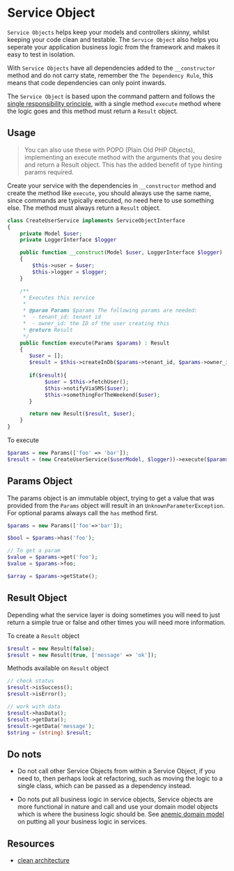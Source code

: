 # Service Object

`Service Objects` helps keep your models and controllers skinny, whilst keeping your code clean and testable. The `Service Object` also helps you
seperate your application business logic from the framework and makes it easy to test in isolation.

With `Service Objects` have all dependencies added to the `__constructor` method and do not carry state, remember the `The Dependency Rule`, this means that code dependencies can only point inwards.

The `Service Object` is based upon the command pattern and follows the [single responsibility principle](https://en.wikipedia.org/wiki/Single-responsibility_principle), with a single method  `execute` method where the logic goes and this method must return a `Result` object.

## Usage

> You can also use these with POPO (Plain Old PHP Objects), implementing an execute method with the arguments that you desire and return a Result object. This has the added benefit of type hinting params required.

Create your service with the dependencies in `__constructor` method and create the method like `execute`, you should always use the same name, since commands are typically executed, no need here to use something else. The method must always return a `Result` object.

```php
class CreateUserService implements ServiceObjectInterface
{
    private Model $user; 
    private LoggerInterface $logger

    public function __construct(Model $user, LoggerInterface $logger) 
    {
        $this->user = $user;
        $this->logger = $logger;
    } 

    /**
     * Executes this service
     *
     * @param Params $params The following params are needed:
     *  - tenant_id: tenant id
     *  - owner_id: the ID of the user creating this
     * @return Result
     */
    public function execute(Params $params) : Result
    {
       $user = [];
       $result = $this->createInDb($params->tenant_id, $params->owner_id);
    
       if($result){
            $user = $this->fetchUser();
            $this->notifyViaSMS($user);
            $this->somethingForTheWeekend($user);
       }

       return new Result($result, $user);
    }
}
```

To execute

```php
$params = new Params(['foo' => 'bar']);
$result = (new CreateUserService($userModel, $logger))->execute($params);
```

## Params Object

The params object is an immutable object, trying to get a value that was provided from the `Params` object will result in an `UnknownParameterException`. For optional params always call the `has` method first.

```php
$params = new Params(['foo'=>'bar']);

$bool = $params->has('foo');

// To get a param
$value = $params->get('foo');
$value = $params->foo; 

$array = $params->getState();
```

## Result Object

Depending what the service layer is doing sometimes you will need to just return a simple true or false and other times you will need more information.

To create a  `Result` object

```php
$result = new Result(false);
$result = new Result(true, ['message' => 'ok']);
```

Methods available on `Result` object

```php
// check status
$result->isSuccess();
$result->isError();

// work with data
$result->hasData();
$result->getData();
$result->getData('message');
$string = (string) $result;
```

## Do nots

- Do not call other Service Objects from within a Service Object, if you need to, then perhaps look at refactoring, such as moving the logic to a single class, which can be passed as a dependency instead.

- Do nots put all business logic in service objects, Service objects are more functional in nature and call and use your domain model objects which is where the business logic should be. See [anemic domain model](https://martinfowler.com/bliki/AnemicDomainModel.html) on putting all your business logic in services.

## Resources

- [clean architecture](https://blog.cleancoder.com/uncle-bob/2012/08/13/the-clean-architecture.html)

